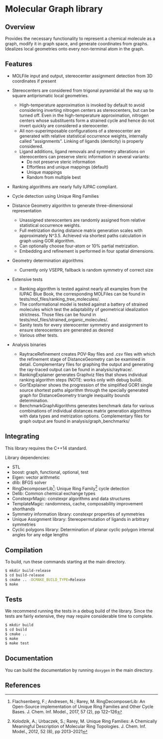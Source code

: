 # Molecular Graph library
## Overview

Provides the necessary functionality to represent a chemical molecule as a
graph, modify it in graph space, and generate coordinates from graphs. Idealizes
local geometries onto every non-terminal atom in the graph.


## Features

- MOLFile input and output, stereocenter assignment detection from 3D
  coordinates if present
- Stereocenters are considered from trigonal pyramidal all the way up to square
  antiprismatic local geometries.

  - High-temperature approximation is invoked by default to avoid considering
    inverting nitrogen centers as stereocenters, but can be turned off. Even in
    the high-temperature approximation, nitrogen centers whose substituents
    form a strained cycle and hence do not invert quickly are considered a
    stereocenter.
  - All non-superimposable configurations of a stereocenter are generated with
    relative statistical occurrence weights, internally called "assignments".
    Linking of ligands (denticity) is properly considered.
  - Ligand additions, ligand removals and symmetry alterations on stereocenters
    can preserve steric information in several variants:
    - Do not preserve steric information
    - Effortless and unique mappings (default)
    - Unique mappings
    - Random from multiple best

- Ranking algorithms are nearly fully IUPAC compliant.
- Cycle detection using Unique Ring Families
- Distance Geometry algorithm to generate three-dimensional representation

  - Unassigned stereocenters are randomly assigned from relative statistical
    occurrence weights.
  - Full metrization during distance matrix generation scales with approximately
    N^3.5. Achieved via shortest paths calculation in graph using GOR algorithm.
  - Can optionally choose four-atom or 10% partial metrization.
  - Embedding and refinement is performed in four spatial dimensions.

- Geometry determination algorithms

  - Currently only VSEPR, fallback is random symmetry of correct size

- Extensive tests

  - Ranking algorithm is tested against nearly all examples from the IUPAC Blue
    Book, the corresponding MOLFiles can be found in
    tests/mol_files/ranking_tree_molecules/.
  - The conformational model is tested against a battery of strained molecules
    which test the adaptability of geometrical idealization strictness. Those
    files can be found in tests/mol_files/strained_organic_molecules/.
  - Sanity tests for every stereocenter symmetry and assignment to ensure
    stereocenters are generated as desired
  - Various other tests.

- Analysis binaries

  - RaytraceRefinement creates POV-Ray files and .csv files with which the
    refinement stage of DistanceGeometry can be examined in detail.
    Complementary files for graphing the output and generating the ray-traced 
    output can be found in analysis/raytrace/.
  - RankingExplainer generates Graphviz files that shows individual ranking
    algorithm steps (NOTE: works only with debug build).
  - Gor1Explainer shows the progression of the simplified GOR1 single source
    shortest paths algorithm through the specially generated graph for
    DistanceGeometry triangle inequality bounds determination.
  - BenchmarkGraphAlgorithms generates benchmark data for various combinations
    of individual distances matrix generation algorithms with data types and
    metrization options. Complementary files for graph output are found in
    analysis/graph_benchmarks/


## Integrating

This library requires the C++14 standard.

Library dependencies:

- STL
- boost: graph, functional, optional, test
- Eigen: vector arithmetic
- dlib: BFGS solver
- RingDecomposerLib[^1]: Unique Ring Family[^2] cycle detection
- Delib: Common chemical exchange types
- ConstexprMagic: constexpr algorithms and data structures
- TemplateMagic: randomness, cache, composability improvement shorthands
- Symmetry information library: constexpr properties of symmetries
- Unique Assignment library: Stereopermutation of ligands in arbitrary symmetries
- Cyclic polygons library: Determination of planar cyclic polygon internal
  angles for any edge lengths


## Compilation

To build, run these commands starting at the main directory. 

```bash
$ mkdir build-release
$ cd build-release
$ cmake .. -DCMAKE_BUILD_TYPE=Release
$ make
```


## Tests

We recommend running the tests in a debug build of the library. Since the tests
are fairly extensive, they may require considerable time to complete.

```bash
$ mkdir build
$ cd build
$ cmake ..
$ make
$ make test
```

## Documentation

You can build the documentation by running `doxygen` in the main directory.

## References

[^1]: Flachsenberg, F.; Andresen, N.; Rarey, M. RingDecomposerLib: An
  Open-Source implementation of Unique Ring Families and Other Cycle Bases. J.
  Chem. Inf.  Model., 2017, 57 (2), pp 122–126

[^2]: Kolodzik, A.; Urbaczek, S.; Rarey, M. Unique Ring Families: A Chemically
  Meaningful Description of Molecular Ring Topologies. J. Chem. Inf. Model.,
  2012, 52 (8), pp 2013–2021

